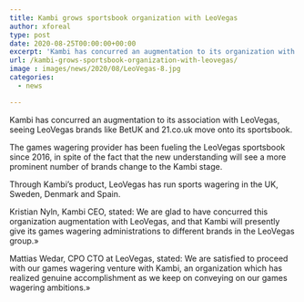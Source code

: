 ```yaml
---
title: Kambi grows sportsbook organization with LeoVegas
author: xforeal 
type: post
date: 2020-08-25T00:00:00+00:00
excerpt: 'Kambi has concurred an augmentation to its organization with LeoVegas, seeing LeoVegas brands like BetUK and 21 '
url: /kambi-grows-sportsbook-organization-with-leovegas/
image : images/news/2020/08/LeoVegas-8.jpg
categories:
  - news

---
```

Kambi has concurred an augmentation to its association with LeoVegas, seeing LeoVegas brands like BetUK and 21.co.uk move onto its sportsbook. 

The games wagering provider has been fueling the LeoVegas sportsbook since 2016, in spite of the fact that the new understanding will see a more prominent number of brands change to the Kambi stage. 

Through Kambi&#8217;s product, LeoVegas has run sports wagering in the UK, Sweden, Denmark and Spain. 

Kristian Nyln, Kambi CEO, stated: We are glad to have concurred this organization augmentation with LeoVegas, and that Kambi will presently give its games wagering administrations to different brands in the LeoVegas group.&#187; 

Mattias Wedar, CPO CTO at LeoVegas, stated: We are satisfied to proceed with our games wagering venture with Kambi, an organization which has realized genuine accomplishment as we keep on conveying on our games wagering ambitions.&#187;